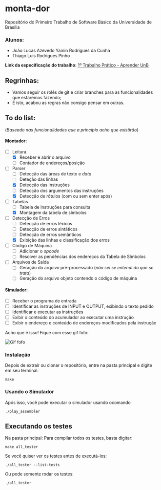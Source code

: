 # monta-dor
Repositório do Primeiro Trabalho de Software Básico da Universidade de Brasília

### Alunos:
- João Lucas Azevedo Yamin Rodrigues da Cunha
- Thiago Luis Rodrigues Pinho

**Link da especificação do trabalho:** [1º Trabalho Prático - Aprender UnB](https://aprender.ead.unb.br/pluginfile.php/724430/mod_resource/content/0/Trabalho1.pdf)

## Regrinhas:
- Vamos seguir os rolês de git e criar branches para as funcionalidades que estaremos fazendo;
- É isto, acabou as regras não consigo pensar em outras.

## To do list:

(*Baseado nas funcionalidades que a princípio acho que existirão*)
#### Montador:
  - [ ] Leitura
    - [x] Receber e abrir o arquivo
    - [ ] Contador de endereços/posição
  - [ ] Parser
    - [ ] Detecção das áreas de texto e *data*
    - [ ] Deteção das linhas
    - [x] Detecção das instruções
    - [ ] Detecção dos argumentos das instruções
    - [x] Detecção de rótulos (com ou sem enter após)
  - [ ] Tabelas
    - [ ] Tabela de Instruções para consulta
    - [x] Montagem da tabela de símbolos
  - [ ] Detecção de Erros
    - [ ] Detecção de erros léxicos
    - [ ] Detecção de erros sintáticos
    - [ ] Detecção de erros semânticos
    - [x] Exibição das linhas e classificação dos erros
  - [ ] Código de Máquina
    - [ ] Adicionar o *opcode*
    - [ ] Resolver as pendências dos endereços da Tabela de Símbolos
  - [ ] Arquivos de Saída
    - [ ] Geração do arquivo pré-processado (*não sei se entendi do que se trata*)
    - [ ] Geração do arquivo objeto contendo o código de máquina
 #### Simulador:
   - [ ] Receber o programa de entrada
   - [ ] Identificar as instruções de INPUT e OUTPUT, exibindo o texto pedido
   - [ ] Identificar e executar as instruções
   - [ ] Exibir o conteúdo do acumulador ao executar uma instrução
   - [ ] Exibir o endereço e conteúdo de endereços modificados pela instrução

 Acho que é isso! Fique com esse gif fofo:

 ![Gif fofo](https://media.giphy.com/media/4Zo41lhzKt6iZ8xff9/giphy.gif "Cachorrinhoooo")


### Instalação

Depois de extrair ou clonar o repositório, entre na pasta principal e digite em seu terminal:
```
make
```

### Usando o Simulador
Após isso, você pode executar o simulador usando  ocomando
```
./play_assembler
```

## Executando os testes

Na pasta principal:
Para compilar todos os testes, basta digitar:
```
make all_tester
```
Se você quiser ver os testes antes de executá-los:
```
./all_tester --list-tests
```
Ou pode somente rodar os testes:
```
./all_tester
```